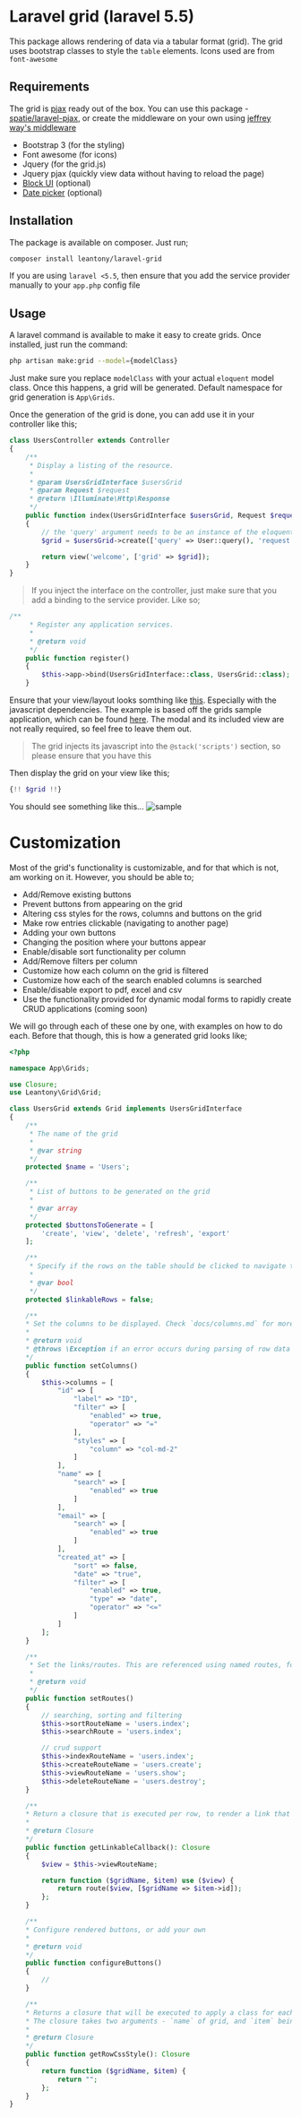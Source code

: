 # Laravel grid (laravel 5.5)
This package allows rendering of data via a tabular format (grid). 
The grid uses bootstrap classes to style the `table` elements. Icons used are from `font-awesome`

## Requirements
The grid is [pjax](https://github.com/defunkt/jquery-pjax) ready out of the box. You can use this package - [spatie/laravel-pjax](https://github.com/spatie/laravel-pjax), or create the middleware on your own using [jeffrey way's middleware](https://gist.github.com/JeffreyWay/8526696b6f29201c4e33)

+ Bootstrap 3 (for the styling)
+ Font awesome (for icons)
+ Jquery (for the grid.js)
+ Jquery pjax (quickly view data without having to reload the page)
+ [Block UI](https://github.com/malsup/blockui) (optional)
+ [Date picker](https://github.com/uxsolutions/bootstrap-datepicker.git) (optional)

## Installation
The package is available on composer. Just run;
```bash
composer install leantony/laravel-grid
```
If you are using `laravel <5.5`, then ensure that you add the service provider manually to your `app.php` config file

## Usage
A laravel command is available to make it easy to create grids. 
Once installed, just run the command:
```bash
php artisan make:grid --model={modelClass}
```

Just make sure you replace `modelClass` with your actual `eloquent` model class.
Once this happens, a grid will be generated. Default namespace for grid generation is `App\Grids`.

Once the generation of the grid is done, you can add use it in your controller like this;
```php
class UsersController extends Controller
{
    /**
     * Display a listing of the resource.
     *
     * @param UsersGridInterface $usersGrid
     * @param Request $request
     * @return \Illuminate\Http\Response
     */
    public function index(UsersGridInterface $usersGrid, Request $request)
    {
        // the 'query' argument needs to be an instance of the eloquent query builder
        $grid = $usersGrid->create(['query' => User::query(), 'request' => $request]);

        return view('welcome', ['grid' => $grid]);
    }
}
```
> If you inject the interface on the controller, just make sure that you add a binding to the service provider. Like so;
```php
/**
     * Register any application services.
     *
     * @return void
     */
    public function register()
    {
        $this->app->bind(UsersGridInterface::class, UsersGrid::class);
    }
```


Ensure that your view/layout looks somthing like [this](https://gist.github.com/leantony/4a7a795904c60b6b7f91431e4241e37b). Especially with the javascript dependencies. The example is based off the grids sample application, which can be found [here](https://github.com/leantony/laravel_grid_app). The modal and its included view are not really required, so feel free to leave them out.
> The grid injects its javascript into the `@stack('scripts')` section, so please ensure that you have this

Then display the grid on your view like this;
```php
{!! $grid !!}
```

You should see something like this...
![sample](docs/sample.png)

# Customization
Most of the grid's functionality is customizable, and for that which is not, am working on it. However, you should be able to;
+ Add/Remove existing buttons
+ Prevent buttons from appearing on the grid
+ Altering css styles for the rows, columns and buttons on the grid
+ Make row entries clickable (navigating to another page)
+ Adding your own buttons
+ Changing the position where your buttons appear
+ Enable/disable sort functionality per column
+ Add/Remove filters per column
+ Customize how each column on the grid is filtered
+ Customize how each of the search enabled columns is searched
+ Enable/disable export to pdf, excel and csv
+ Use the functionality provided for dynamic modal forms to rapidly create CRUD applications (coming soon)

We will go through each of these one by one, with examples on how to do each. Before that though, this is how a generated grid looks like;
```php
<?php

namespace App\Grids;

use Closure;
use Leantony\Grid\Grid;

class UsersGrid extends Grid implements UsersGridInterface
{
    /**
     * The name of the grid
     *
     * @var string
     */
    protected $name = 'Users';

    /**
     * List of buttons to be generated on the grid
     *
     * @var array
     */
    protected $buttonsToGenerate = [
        'create', 'view', 'delete', 'refresh', 'export'
    ];

    /**
     * Specify if the rows on the table should be clicked to navigate to the record
     *
     * @var bool
     */
    protected $linkableRows = false;

    /**
    * Set the columns to be displayed. Check `docs/columns.md` for more information
    *
    * @return void
    * @throws \Exception if an error occurs during parsing of row data
    */
    public function setColumns()
    {
        $this->columns = [
		    "id" => [
		        "label" => "ID",
		        "filter" => [
		            "enabled" => true,
		            "operator" => "="
		        ],
		        "styles" => [
		            "column" => "col-md-2"
		        ]
		    ],
		    "name" => [
		        "search" => [
		            "enabled" => true
		        ]
		    ],
		    "email" => [
		        "search" => [
		            "enabled" => true
		        ]
		    ],
		    "created_at" => [
		        "sort" => false,
		        "date" => "true",
		        "filter" => [
		            "enabled" => true,
		            "type" => "date",
		            "operator" => "<="
		        ]
		    ]
		];
    }

    /**
     * Set the links/routes. This are referenced using named routes, for the sake of simplicity
     *
     * @return void
     */
    public function setRoutes()
    {
        // searching, sorting and filtering
        $this->sortRouteName = 'users.index';
        $this->searchRoute = 'users.index';

        // crud support
        $this->indexRouteName = 'users.index';
        $this->createRouteName = 'users.create';
        $this->viewRouteName = 'users.show';
        $this->deleteRouteName = 'users.destroy';
    }

    /**
    * Return a closure that is executed per row, to render a link that will be clicked on to execute an action
    *
    * @return Closure
    */
    public function getLinkableCallback(): Closure
    {
        $view = $this->viewRouteName;

        return function ($gridName, $item) use ($view) {
            return route($view, [$gridName => $item->id]);
        };
    }

    /**
    * Configure rendered buttons, or add your own
    *
    * @return void
    */
    public function configureButtons()
    {
        //
    }

    /**
    * Returns a closure that will be executed to apply a class for each row on the grid
    * The closure takes two arguments - `name` of grid, and `item` being iterated upon
    *
    * @return Closure
    */
    public function getRowCssStyle(): Closure
    {
        return function ($gridName, $item) {
            return "";
        };
    }
}
```
